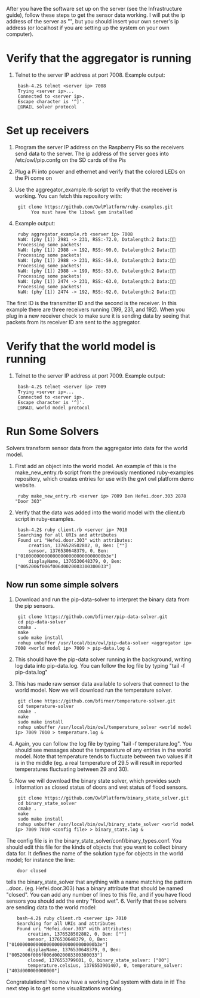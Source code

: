 After you have the software set up on the server (see the Infrastructure guide), follow these steps to get the sensor data working. I will put the ip address of the server as "<server ip>", but you should insert your own server's ip address (or localhost if you are setting up the system on your own computer).

Verify that the aggregator is running
=====================================
1. Telnet to the server IP address at port 7008. Example output:

		bash-4.2$ telnet <server ip> 7008
		Trying <server ip>...
		Connected to <server ip>.
		Escape character is '^]'.
		GRAIL solver protocol

Set up receivers
===================
1. Program the server IP address on the Raspberry Pis so the receivers send data to the server.
The ip address of the server goes into /etc/owl/pip.confg on the SD cards of the Pis
2. Plug a Pi into power and ethernet and verify that the colored LEDs on the Pi come on
3. Use the aggregator\_example.rb script to verify that the receiver is working. You can fetch this repository with:

		git clone https://github.com/OwlPlatform/ruby-examples.git
             You must have the libowl gem installed
4. Example output:

		ruby aggregator_example.rb <server ip> 7008
		NaN: (phy [1]) 2981 -> 231, RSS:-72.0, Datalength:2 Data:
		Processing some packets!
		NaN: (phy [1]) 2988 -> 192, RSS:-90.0, Datalength:2 Data:
		Processing some packets!
		NaN: (phy [1]) 2988 -> 231, RSS:-59.0, Datalength:2 Data:
		Processing some packets!
		NaN: (phy [1]) 2988 -> 199, RSS:-53.0, Datalength:2 Data:
		Processing some packets!
		NaN: (phy [1]) 2474 -> 231, RSS:-63.0, Datalength:2 Data:
		Processing some packets!
		NaN: (phy [1]) 2474 -> 192, RSS:-92.0, Datalength:2 Data:
The first ID is the transmitter ID and the second is the receiver. In this example there are three receivers running (199, 231, and 192). When you plug in a new receiver check to make sure it is sending data by seeing that packets from its receiver ID are sent to the aggregator.


Verify that the world model is running
======================================
1. Telnet to the server IP address at port 7009. Example output:

		bash-4.2$ telnet <server ip> 7009
		Trying <server ip>...
		Connected to <server ip>.
		Escape character is '^]'.
		GRAIL world model protocol

Run Some Solvers
================
Solvers transform sensor data from the aggregator into data for the world model.
1. First add an object into the world model. An example of this is the make\_new\_entry.rb script from the previously mentioned ruby-examples repository, which creates entries for use with the gwt owl platform demo website.

		ruby make_new_entry.rb <server ip> 7009 Ben Hefei.door.303 2878 "Door 303"

2. Verify that the data was added into the world model with the client.rb script in ruby-examples.

		bash-4.2$ ruby client.rb <server ip> 7010
		Searching for all URIs and attributes
		Found uri "Hefei.door.303" with attributes:
			creation, 1376528502802, 0, Ben: [""]
			sensor, 1376530648379, 0, Ben: ["0100000000000000000000000000000b3e"]
			displayName, 1376530648379, 0, Ben: ["0052006f006f006d0020003300300033"]

Now run some simple solvers
---------------------------
1. Download and run the pip-data-solver to interpret the binary data from the pip sensors.

		git clone https://github.com/bfirner/pip-data-solver.git
		cd pip-data-solver
		cmake .
		make
		sudo make install
		nohup unbuffer /usr/local/bin/owl/pip-data-solver <aggregator ip> 7008 <world model ip> 7009 > pip-data.log &

2. This should have the pip-data solver running in the background, writing log data into pip-data.log. You can follow the log file by typing "tail -f pip-data.log"
3. This has made raw sensor data available to solvers that connect to the world model. Now we will download run the temperature solver.

		git clone https://github.com/bfirner/temperature-solver.git
		cd temperature-solver
		cmake .
		make
		sudo make install
		nohup unbuffer /usr/local/bin/owl/temperature_solver <world model ip> 7009 7010 > temperature.log &

4. Again, you can follow the log file by typing "tail -f temperature.log". You should see messages about the temperature of any entries in the world model. Note that temperature tends to fluctuate between two values if it is in the middle (eg. a real temperature of 29.5 will result in reported temperatures fluctuating between 29 and 30).
5. Now we will download the binary state solver, which provides such information as closed status of doors and wet status of flood sensors.

		git clone https://github.com/OwlPlatform/binary_state_solver.git
		cd binary_state_solver
		cmake .
		make
		sudo make install
		nohup unbuffer /usr/local/bin/owl/binary_state_solver <world model ip> 7009 7010 <config file> > binary_state.log &
The config file is in the binary\_state\_solver/conf/binary\_types.conf. You should edit this file for the kinds of objects that you want to collect binary data for. It defines the name of the solution type for objects in the world model; for instance the line:

		door closed
tells the binary\_state\_solver that anything with a name matching the pattern .*\.door\..* (eg. Hefei.door.303) has a binary attribute that should be named "closed". You can add any number of lines to this file, and if you have flood sensors you should add the entry "flood wet".
6. Verify that these solvers are sending data to the world model:

		bash-4.2$ ruby client.rb <server ip> 7010
		Searching for all URIs and attributes
		Found uri "Hefei.door.303" with attributes:
			creation, 1376528502802, 0, Ben: [""]
			sensor, 1376530648379, 0, Ben: ["0100000000000000000000000000000b3e"]
			displayName, 1376530648379, 0, Ben: ["0052006f006f006d0020003300300033"]
			closed, 1376553799601, 0, binary_state_solver: ["00"]
			temperature.celsius, 1376553901407, 0, temperature_solver: ["403d000000000000"]

Congratulations! You now have a working Owl system with data in it! The next step is to get some visualizations working.

